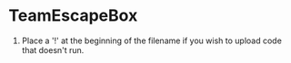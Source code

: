 TeamEscapeBox
=============
1. Place a '!' at the beginning of the filename if you wish to upload code that doesn't run.
